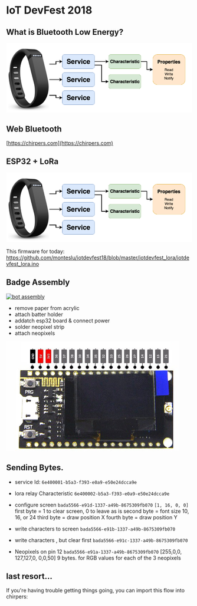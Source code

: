 # IoT DevFest 2018



## What is Bluetooth Low Energy?

![screenshot](BLE_diagram.png)



## Web Bluetooth

[https://chirpers.com](https://chirpers.com)


## ESP32 + LoRa

![screenshot](BLE_diagram.png)

This firmware for today:  https://github.com/monteslu/iotdevfest18/blob/master/iotdevfest_lora/iotdevfest_lora.ino


## Badge Assembly
[![bot assembly](https://img.youtube.com/vi/OVHW_4q0uF4/0.jpg)](https://www.youtube.com/watch?v=OVHW_4q0uF4)

* remove paper from acrylic
* attach batter holder
* addatch esp32 board & connect power
* solder neopixel strip
* attach neopixels

![screenshot](esp32.jpg)


## Sending Bytes.

* service Id: `6e400001-b5a3-f393-e0a9-e50e24dcca9e`

* lora relay Characteristic `6e400002-b5a3-f393-e0a9-e50e24dcca9e`

* configure screen `bada5566-e91d-1337-a49b-8675309fb070`
  `[1, 16, 0, 0]`
  first byte = 1 to clear screen, 0 to leave as is
  second byte = font size 10, 16, or 24
  third byte = draw position X
  fourth byte = draw position Y

* write characters to screen `bada5566-e91b-1337-a49b-8675309fb070`

* write characters , but clear first `bada5566-e91c-1337-a49b-8675309fb070`

* Neopixels on pin 12 `bada5566-e91a-1337-a49b-8675309fb070`
  [255,0,0, 127,127,0, 0,0,50]
  9 bytes.  for RGB values for each of the 3 neopixels




## last resort...

If you're having trouble getting things going, you can import this flow into chirpers:

```javascript

```
